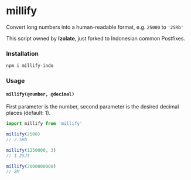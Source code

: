 # millify
Convert long numbers into a human-readable format, e.g. `25000` to `'25Rb'`

This script owned by **Izolate**, just forked to Indonesian common Postfixes.

### Installation
```bash
npm i millify-indo
```

### Usage
#### `millify(@number, @decimal)`

First parameter is the number, second parameter is the desired decimal places (default: 1).

```js
import millify from 'millify'

millify(2500)
// 2.5Rb

millify(1250000, 3)
// 1.25Jt

millify(2000000000)
// 2M
```

